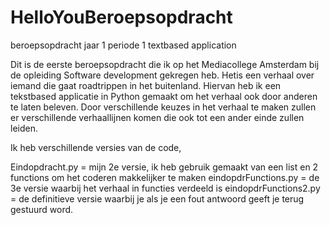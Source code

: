 # HelloYouBeroepsopdracht
beroepsopdracht jaar 1 periode 1 textbased application

Dit is de eerste beroepsopdracht die ik op het Mediacollege Amsterdam bij de opleiding Software development gekregen heb.
Hetis een verhaal over iemand die gaat roadtrippen in het buitenland. Hiervan heb ik een tekstbased applicatie in Python gemaakt om het verhaal ook door anderen te laten beleven. 
Door verschillende keuzes in het verhaal te maken zullen er verschillende verhaallijnen komen die ook tot een ander einde zullen leiden.

Ik heb verschillende versies van de code,

Eindopdracht.py         = mijn 2e versie, ik heb gebruik gemaakt van een list en 2 functions om het coderen makkelijker te maken
eindopdrFunctions.py    = de 3e versie waarbij het verhaal in functies verdeeld is
eindopdrFunctions2.py   = de definitieve versie waarbij je als je een fout antwoord geeft je terug gestuurd word.

